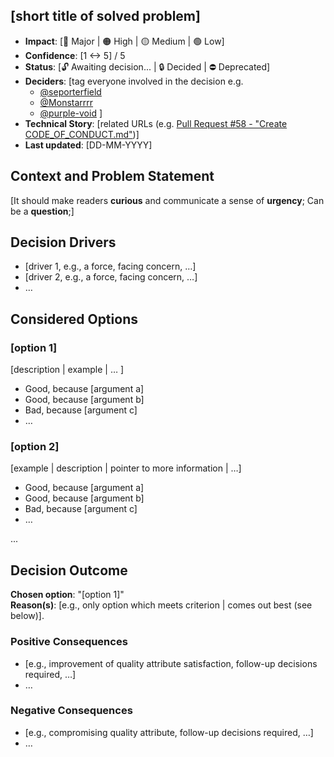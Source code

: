 ## [short title of solved problem]

- **Impact**: [🔴 Major | 🟠 High | 🟡 Medium | 🟢 Low]
- **Confidence**: [1 <-> 5] / 5️
- **Status**: [🔓 Awaiting decision... | 🔒 Decided | ⛔ Deprecated]
- **Deciders**: [tag everyone involved in the decision e.g.
  - [@seporterfield](https://github.com/seporterfield)
  - [@Monstarrrr](https://github.com/Monstarrrr)
  - [@purple-void](https://github.com/purple-void) ]
- **Technical Story**: [related URLs (e.g. [Pull Request #58 - "Create CODE_OF_CONDUCT.md"](https://github.com/Monstarrrr/rebutify/pull/58))] <!-- optional -->
- **Last updated**: [DD-MM-YYYY]

## Context and Problem Statement

[It should make readers **curious** and communicate a sense of **urgency**; Can be a **question**;]

## Decision Drivers <!-- optional -->

- [driver 1, e.g., a force, facing concern, …]
- [driver 2, e.g., a force, facing concern, …]
- … <!-- numbers of drivers can vary -->

## Considered Options

### [option 1]

[description | example | … ] <!-- optional -->

- Good, because [argument a]
- Good, because [argument b]
- Bad, because [argument c]
- … <!-- numbers of pros and cons can vary -->

### [option 2]

[example | description | pointer to more information | …] <!-- optional -->

- Good, because [argument a]
- Good, because [argument b]
- Bad, because [argument c]
- … <!-- numbers of pros and cons can vary -->

...

## Decision Outcome

**Chosen option**: "[option 1]"  
**Reason(s)**: [e.g., only option which meets criterion | comes out best (see below)].

### Positive Consequences <!-- optional -->

- [e.g., improvement of quality attribute satisfaction, follow-up decisions required, …]
- …

### Negative Consequences <!-- optional -->

- [e.g., compromising quality attribute, follow-up decisions required, …]
- …
